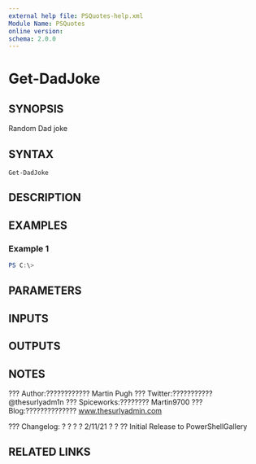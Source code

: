 ```yaml
---
external help file: PSQuotes-help.xml
Module Name: PSQuotes
online version:
schema: 2.0.0
---
```


# Get-DadJoke

## SYNOPSIS
Random Dad joke

## SYNTAX

```
Get-DadJoke
```

## DESCRIPTION


## EXAMPLES

### Example 1
```powershell
PS C:\> 
```



## PARAMETERS

## INPUTS

## OUTPUTS

## NOTES
??? 
Author:????????????
Martin Pugh
??? 
Twitter:???????????
@thesurlyadm1n
??? 
Spiceworks:????????
Martin9700
??? 
Blog:??????????????
www.thesurlyadmin.com

??? 
Changelog:
?
? ?
?     2/11/21  ?
? ??
Initial Release to PowerShellGallery

## RELATED LINKS
